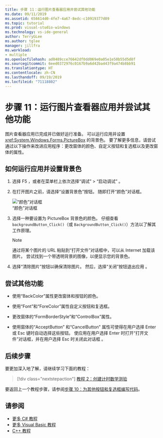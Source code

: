 ```yaml
---
title: 步骤 11：运行图片查看器应用并尝试其他功能
ms.date: 09/11/2019
ms.assetid: 656614d0-4fe7-4a67-8edc-c10919377d09
ms.topic: tutorial
ms.prod: visual-studio-windows
ms.technology: vs-ide-general
author: TerryGLee
ms.author: tglee
manager: jillfra
ms.workload:
- multiple
ms.openlocfilehash: ad0489cce76642df0dd069e0a05e1e50b55d5d8f
ms.sourcegitcommit: 6eed0372976c0167b9a6d42ba443f9a474b8bb91
ms.translationtype: HT
ms.contentlocale: zh-CN
ms.lasthandoff: 09/19/2019
ms.locfileid: "71118802"
---
```

# <a name="step-11-run-your-picture-viewer-app-and-try-other-features"></a>步骤 11：运行图片查看器应用并尝试其他功能

图片查看器应用已完成并已做好运行准备。 可以运行应用并设置 <xref:System.Windows.Forms.PictureBox> 的背景色。 要了解更多信息，请尝试通过以下操作来改进应用程序：更改窗体的颜色、自定义按钮和复选框以及更改窗体的属性。

## <a name="how-to-run-your-app-and-set-the-background-color"></a>如何运行应用并设置背景色

1. 选择 F5  ，或者在菜单栏上依次选择“调试”   > “启动调试”  。

1. 在打开图片之前，请选择“设置背景色”按钮。  随即打开“颜色”对话框。 

     ![“颜色”对话框](../ide/media/express_colordialog.png)<br/>
“颜色”对话框 

1. 选择一种要设置为 PictureBox 背景色的颜色。 仔细查看 `backgroundButton_Click()`（或 `BackgroundButton_Click()`）方法以了解其工作原理。

    > [!NOTE]
    > 通过将某个图片的 URL 粘贴到“打开文件”对话框中，可以从 Internet 加载该图片。  尝试找到一个带透明背景的图像，以便显示您的背景色。

1. 选择“清除图片”按钮以确保清除图片。  然后，选择“关闭”按钮退出应用  。

## <a name="try-other-features"></a>尝试其他功能

* 使用“BackColor”属性更改窗体和按钮的颜色。 

* 使用“Font”和“ForeColor”属性自定义按钮和复选框。  

* 更改窗体的“FormBorderStyle”和“ControlBox”属性。  

* 使用窗体的“AcceptButton”  和“CancelButton”  属性可使得在用户选择 Enter  或 Esc  键时自动选择这些按钮。 使应用在用户选择 Enter 时打开“打开文件”对话框，并在用户选择 Esc 时关闭此对话框    。

## <a name="next-steps"></a>后续步骤

要更加深入地了解，请继续学习下面的教程：

> [!div class="nextstepaction"]
> [教程 2：创建计时数学测验](../ide/tutorial-2-create-a-timed-math-quiz.md)

要返回上一个教程步骤，请参阅[步骤 10：为其他按钮和复选框编写代码](../ide/step-10-write-code-for-additional-buttons-and-a-check-box.md)。

## <a name="see-also"></a>请参阅

* [更多 C# 教程](/visualstudio/get-started/csharp/)
* [更多 Visual Basic 教程](/visualstudio/get-started/visual-basic/)
* [C++ 教程](/cpp/get-started/tutorial-console-cpp)
